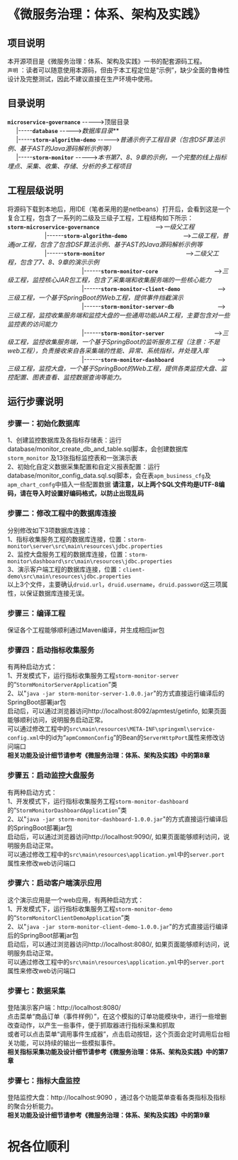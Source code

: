 # 《微服务治理：体系、架构及实践》
## 项目说明
本开源项目是《微服务治理：体系、架构及实践》一书的配套源码工程。
<br>
`声明` ：读者可以随意使用本源码，但由于本工程定位是“示例”，缺少全面的鲁棒性设计及完整测试，因此不建议直接在生产环境中使用。
## 目录说明
**`microservice-governance`**                      ----->顶层目录<br>
&nbsp;&nbsp;&nbsp;&nbsp;       |-----**`database`**                        ----->*数据库目录***<br>
&nbsp;&nbsp;&nbsp;&nbsp;       |-----**`storm-algorithm-demo`**            ----->*普通示例子工程目录（包含DSF算法示例、基于AST的Java源码解析示例等）*<br>
&nbsp;&nbsp;&nbsp;&nbsp;       |-----**`storm-monitor`**                   ----->*本书第7、8、9章的示例，一个完整的线上指标埋点、采集、收集、存储、分析的多工程项目* 
## 工程层级说明
将源码下载到本地后，用IDE（笔者采用的是netbeans）打开后，会看到这是一个复合工程，包含了一系列的二级及三级子工程，工程结构如下所示：<br>
**`storm-microservice-governance`**　　　　　　　　　-->*一级父工程*<br>
　　　　　　|------**`storm-algorithm-demo`**　　　　　　　　　-->*二级工程，普通jar工程，包含了包含DSF算法示例、基于AST的Java源码解析示例等*<br>
　　　　　　|------**`storm-monitor`**　　　　　　　　　　　　　-->*二级父工程，包含了7、8、9章的演示示例*<br>
　　　　　　　　　　　　|------**`storm-monitor-core`**　　　　　　　　　-->*三级工程，监控核心JAR包工程，包含了采集端和收集服务端的一些核心能力*<br>
　　　　　　　　　　　　|------**`storm-monitor-client-demo`**　　　　　　-->*三级工程，一个基于SpringBoot的Web工程，提供事件挡截演示*<br>
　　　　　　　　　　　　|------**`storm-monitor-server-db`**　　　　　　　-->*三级工程，监控收集服务端和监控大盘的一些通用功能JAR工程，主要包含对一些监控表的访问能力*<br>
　　　　　　　　　　　　|------**`storm-monitor-server`**　　　　　　　　-->*三级工程，监控收集服务端，一个基于SpringBoot的监听服务工程（注意：不是web工程），负责接收来自各采集端的性能、异常、系统指标，并处理入库*<br>
　　　　　　　　　　　　|------**`storm-monitor-dashboard`**　　　　　　　-->*三级工程，监控大盘，一个基于SpringBoot的Web工程，提供各类监控大盘、监控配置、图表查看、监控数据查询等能力。*<br>
## 运行步骤说明
### 步骤一：初始化数据库
   1、创建监控数据库及各指标存储表：运行database/monitor_create_db_and_table.sql脚本，会创建数据库 `storm_monitor` 及13张指标监控表和一张演示表<br>
   2、初始化自定义数据采集配置和自定义报表配置：运行database/monitor_config_data.sql.sql脚本，会在表`apm_business_cfg`及`apm_chart_confg`中插入一些配置数据
   **请注意，以上两个SQL文件均是UTF-8编码，请在导入时设置好编码格式，以防止出现乱码**
### 步骤二：修改工程中的数据库连接
分别修改如下3项数据库连接：<br>
1、指标收集服务工程的数据库连接，位置：`storm-monitor\server\src\main\resources\jdbc.properties` <br>
2、监控大盘服务工程的数据库连接，位置：`storm-monitor\dashboard\src\main\resources\jdbc.properties`<br>
3、演示客户端工程的数据库连接，位置：`client-demo\src\main\resources\jdbc.properties`<br>
以上3个文件，主要确认`druid.url`，`druid.username`，`druid.password`这三项属性，以保证数据库连接无误。<br>
### 步骤三：编译工程
保证各个工程能够顺利通过Maven编译，并生成相应jar包
### 步骤四：启动指标收集服务
有两种启动方式：<br>
1、开发模式下，运行指标收集服务工程`storm-monitor-server`的“`StormMonitorServerApplication`”类 <br>
2、以"`java -jar storm-monitor-server-1.0.0.jar`"的方式直接运行编译后的SpringBoot部署jar包<br>
启动后，可以通过浏览器访问http://localhost:8092/apmtest/getinfo, 如果页面能够顺利访问，说明服务启动正常。<br>
可以通过修改工程中的`src\main\resources\META-INF\springxml\service-config.xml`中的id为“`apmCommonConfig`”的Bean的`ServerHttpPort`属性来修改访问端口<br>
**相关功能及设计细节请参考《微服务治理：体系、架构及实践》中的第8章**
### 步骤五：启动监控大盘服务
有两种启动方式：<br>
1、开发模式下，运行指标收集服务工程`storm-monitor-dashboard`的“`StormMonitorDashboardApplication`”类 <br>
2、以"`java -jar storm-monitor-dashboard-1.0.0.jar`"的方式直接运行编译后的SpringBoot部署jar包<br>
启动后，可以通过浏览器访问http://localhost:9090/, 如果页面能够顺利访问，说明服务启动正常。<br>
可以通过修改工程中的`src\main\resources\application.yml`中的`server.port`属性来修改web访问端口<br>
### 步骤六：启动客户端演示应用
这个演示应用是一个web应用，有两种启动方式：<br>
1、开发模式下，运行指标收集服务工程`storm-monitor-demo`的“`StormMonitorClientDemoApplication`”类 <br>
2、以"`java -jar storm-monitor-client-demo-1.0.0.jar`"的方式直接运行编译后的SpringBoot部署jar包<br>
启动后，可以通过浏览器访问http://localhost:8080/, 如果页面能够顺利访问，说明服务启动正常。<br>
可以通过修改工程中的`src\main\resources\application.yml`中的`server.port`属性来修改web访问端口<br>
### 步骤七：数据采集
登陆演示客户端：http://localhost:8080/<br>
点击菜单“商品订单（事件样例）”，在这个模拟的订单功能模块中，进行一些增删改查动作，以产生一些事件，便于抓取器进行指标采集和抓取<br>
或者可以点击菜单“调用事件生成器”，点击启动按钮，这个页面会定时调用后台相关功能，可以持续的输出一些模拟事件。<br>
**相关指标采集功能及设计细节请参考《微服务治理：体系、架构及实践》中的第7章**
### 步骤七：指标大盘监控
登陆监控大盘：http://localhost:9090 ，通过各个功能菜单查看各类指标及指标的聚合分析能力。<br>
**相关功能及设计细节请参考《微服务治理：体系、架构及实践》中的第9章**<br>
# 祝各位顺利


